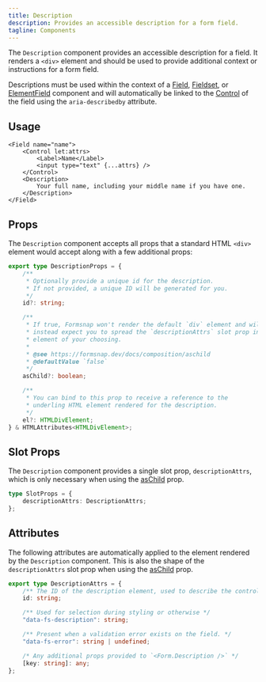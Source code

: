 ```yaml
---
title: Description
description: Provides an accessible description for a form field.
tagline: Components
---
```


The `Description` component provides an accessible description for a field. It renders a `<div>` element and should be used to provide additional context or instructions for a form field.

Descriptions must be used within the context of a [Field](/docs/components/field), [Fieldset](/docs/components/fieldset), or [ElementField](/docs/components/element-field) component and will automatically be linked to the [Control](/docs/components/control) of the field using the `aria-describedby` attribute.

## Usage

```svelte {6-8}
<Field name="name">
	<Control let:attrs>
		<Label>Name</Label>
		<input type="text" {...attrs} />
	</Control>
	<Description>
		Your full name, including your middle name if you have one.
	</Description>
</Field>
```

## Props

The `Description` component accepts all props that a standard HTML `<div>` element would accept along with a few additional props:

```ts
export type DescriptionProps = {
	/**
	 * Optionally provide a unique id for the description.
	 * If not provided, a unique ID will be generated for you.
	 */
	id?: string;

	/**
	 * If true, Formsnap won't render the default `div` element and will
	 * instead expect you to spread the `descriptionAttrs` slot prop into an
	 * element of your choosing.
	 *
	 * @see https://formsnap.dev/docs/composition/aschild
	 * @defaultValue `false`
	 */
	asChild?: boolean;

	/**
	 * You can bind to this prop to receive a reference to the
	 * underling HTML element rendered for the description.
	 */
	el?: HTMLDivElement;
} & HTMLAttributes<HTMLDivElement>;
```

## Slot Props

The `Description` component provides a single slot prop, `descriptionAttrs`, which is only necessary when using the [asChild](/docs/composition/aschild) prop.

```ts
type SlotProps = {
	descriptionAttrs: DescriptionAttrs;
};
```

## Attributes

The following attributes are automatically applied to the element rendered by the `Description` component. This is also the shape of the `descriptionAttrs` slot prop when using the [asChild](/docs/composition/aschild) prop.

```ts
export type DescriptionAttrs = {
	/** The ID of the description element, used to describe the control. */
	id: string;

	/** Used for selection during styling or otherwise */
	"data-fs-description": string;

	/** Present when a validation error exists on the field. */
	"data-fs-error": string | undefined;

	/* Any additional props provided to `<Form.Description />` */
	[key: string]: any;
};
```
